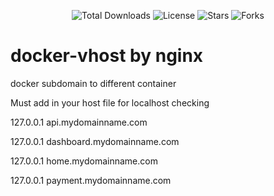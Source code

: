 <p align="center">
  <img src="https://img.shields.io/packagist/dt/himelali/docker-vhost" alt="Total Downloads"/>
  <img src="https://img.shields.io/github/license/himelali/docker-vhost" alt="License"/>
  <img src="https://img.shields.io/github/stars/himelali/docker-vhost" alt="Stars"/>
  <img src="https://img.shields.io/github/forks/himelali/docker-vhost" alt="Forks"/>
</p>

# docker-vhost by nginx

docker subdomain to different container


Must add in your host file for localhost checking

  127.0.0.1 api.mydomainname.com
  
  127.0.0.1 dashboard.mydomainname.com
  
  127.0.0.1 home.mydomainname.com
  
  127.0.0.1 payment.mydomainname.com
